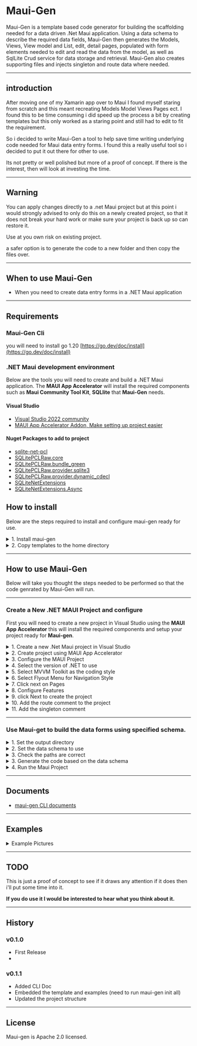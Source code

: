 # Maui-Gen

Maui-Gen is a template based code generator for building the scaffolding needed for a data driven .Net Maui application. 
Using a data schema to describe the required data fields, Maui-Gen then generates the Models, Views, View model and List, edit, detail pages, populated with form elements needed to edit and read the data from the model, as well as SqlLite Crud service for data storage and retrieval.
Maui-Gen also creates supporting files  and injects singleton and route data where needed.

---

## introduction

After moving one of my Xamarin app over to Maui I found myself staring from scratch and this meant recreating Models Model Views Pages ect.
I found this to be time consuming i did speed up the process a bit by creating templates but this only worked as a staring point and still had to edit to fit the requirement.

So i decided to write Maui-Gen a tool to help save time writing underlying code needed for Maui data entry forms. 
I found this a really useful tool so i decided to put it out there for other to use. 

Its not pretty or well polished but more of a proof of concept. If there is the interest, then will look at investing the time.

---

## Warning 

You can apply changes directly to a .net Maui project but at this point i would strongly advised to only do this on a newly created project,
so that it does not break your hard work or make sure your project is back up so can restore it.

Use at you own risk on existing project.

a safer option is to generate the code to a new folder and then copy the files over.

---

## When to use Maui-Gen
- When you need to create data entry forms in a .NET Maui application

---

## Requirements

### Maui-Gen Cli
you will need to install go 1.20 [https://go.dev/doc/install](https://go.dev/doc/install)

### .NET Maui development environment
Below are the tools you will need to create and build a .NET Maui application. The **MAUI App Accelerator** will install the required components such as **Maui Community Tool Kit**, **SQLlite** that **Maui-Gen** needs.

#### Visual Studio
- [Visual Studio 2022 community](https://visualstudio.microsoft.com/vs/community/)
- [MAUI App Accelerator Addon, Make setting up project easier](https://marketplace.visualstudio.com/items?itemName=MattLaceyLtd.MauiAppAccelerator)

#### Nuget Packages to add to project

- [sqlite-net-pcl](https://www.nuget.org/packages/sqlite-net-pcl)
- [SQLitePCLRaw.core](https://www.nuget.org/packages/SQLitePCLRaw.core)
- [SQLitePCLRaw.bundle_green](https://www.nuget.org/packages/SQLitePCLRaw.bundle_green)
- [SQLitePCLRaw.provider.sqlite3](https://www.nuget.org/packages/SQLitePCLRaw.provider.sqlite3)
- [SQLitePCLRaw.provider.dynamic_cdecl](https://www.nuget.org/packages/SQLitePCLRaw.provider.dynamic_cdecl)
- [SQLiteNetExtensions](https://www.nuget.org/packages/SQLiteNetExtensions/)
- [SQLiteNetExtensions.Async](https://www.nuget.org/packages/SQLiteNetExtensions.Async)


## How to install 
Below are the steps required to install and configure maui-gen ready for use.
<details>
<summary>1. Install maui-gen</summary>

><br>
>
> To install Maui-gen run the command below 
> ```yaml
> go install github.com/Mrpye/maui-gen
>```
><br>
<br>

</details>

<details>
<summary>2. Copy templates to the home directory</summary>

><br>
>
> Run the command below, this will copy the templates to your home directory so that you can add your own customization and look at some data schema examples.
> ```yaml
> maui-gen init all
> ```
><br>
<br>

</details>

---

## How to use Maui-Gen
Below will take you thought the steps needed to be performed so that the code genrated by Maui-Gen will run.

---

### Create a New .NET MAUI Project and configure

First you will need to create a new project in Visual Studio using the **MAUI App Accelerator** this will install the required components and setup your project ready for **Maui-gen**. 

<details>
<summary>1. Create a new .Net Maui project in Visual Studio</summary>

><br>
>
>Open **Visual Studio** and create a new project this will start the project selection menu. 
><br>
<br>

![New Project](docs/img/new_project.png)

</details>

<details>
<summary>2. Create project using MAUI App Accelerator </summary>

><br>
>
>Select the **MAUI App Accelerator** to start the project wizard.
><br>
<br>

![App Accelerator](docs/img/app_accelerator.png)

</details>

<details>
<summary>3. Configure the MAUI Project</summary>

><br>
>
>Enter the project name and solution name.
>- **Make a note of the path where the project will be created**
>- **Also solution Name this will be the namespace we will use later.**
><br>
<br>

![Configure Project](docs/img/configure_maui_app.png)

</details>

<details>
<summary>4. Select the version of .NET to use</summary>

><br>
>
>Select the .NET version to use either .Net 6 or .NET 7. 
><br>
<br>

![.Net Version](docs/img/app_accelerator_net_version.png)

</details>

<details>
<summary>5. Select MVVM Toolkit as the coding style</summary>

><br>
>
>Select the MVVM Toolkit
><br>
<br>

![Code Style](docs/img/app_accelerator_code_style.png)

</details>

<details>
<summary>6. Select Flyout Menu for Navigation Style</summary>

><br>
>
>You can select Flyout or Tabs
><br>
<br>

![Navigation](docs/img/app_accelerator_nav.png)

</details>

<details>
<summary>7. Click next on Pages</summary>

><br>
>
>You can just click next on the pages.
><br>
<br>

![Pages](docs/img/app_accelerator_pages.png)

</details>

<details>
<summary>8. Configure Features</summary>

><br>
>
>Add the following libraries:
>- MAUI Community Toolkit
>- sqllite-net-pcl
><br>
<br>

![Features](docs/img/app_accelerator_features.png)

</details>

<details>
<summary>9. click Next to create the project</summary>

><br>
>
>MAUI App Accelerator will create the project
><br>
<br>

![Solution Explorer](docs/img/solution_explorer.png)

</details>

<details>
<summary>10. Add the route comment to the project</summary>


><br>
>
>- So that Maui-gen knows where to inject the route code it uses the following comment
>```c#
>//<%REGISTER_ROUTE%>
>```
><br>

<br>

><br>

>- You will need to add this to the file **AppShell.xaml.cs**<br>
>![AppShell](docs/img/app_shell.png)
> - Add the comment just below the InitializeComponent and save changes.
>```c#
>public partial class AppShell : Shell
>{
>	public AppShell()
>	{
>		InitializeComponent();
>
>        //<%REGISTER_ROUTE%>
>    }
>}
>```
><br>


<br>

</details>


<details>
<summary>11. Add the singleton comment</summary>

><br>
>
>- So that Maui-gen knows where to inject the singleton code it uses the following comment
>```c#
>//<%REGISTER_SINGLETON%>
>```
><br>

<br>

><br>
>
>- You will need to add this to the file **AppShell.xaml.cs**<br>
>![MauiProgram](docs/img/maui_program.png)
>-  Add the comment just below the **builder.Services.AddSingleton<MainViewModel>();** and save changes.
>```c#
>public static class MauiProgram {
>    public static MauiApp CreateMauiApp() {
>        var builder = MauiApp.CreateBuilder();
>        builder
>           .UseMauiApp<App>()
>            .UseMauiCommunityToolkit()
>            .ConfigureFonts(fonts => {
>                fonts.AddFont("OpenSans-Regular.ttf", "OpenSansRegular");
>                fonts.AddFont("OpenSans-Semibold.ttf", "OpenSansSemibold");
>            });
>
>        builder.Services.AddSingleton<MainViewModel>();
>
>       //<%REGISTER_SINGLETON%>
>
>        builder.Services.AddSingleton<MainPage>();
>
>        return builder.Build();
>    }
>}
>```
><br>

<br>

</details>

---

### Use Maui-get to build the data forms using specified schema.



<details>
<summary>1. Set the output directory</summary>

><br>
>
>First we need to tell **Maui-gen** where to output the generated code to.
>In this case we are pointing it to the **DemoMauiApp** created earlier.
>
>**Note!** Make sure it is the directory where all the code is, see below.
><br>
<br>

![MauiProgram](docs/img/project_folder.png)

><br>
>
>Run the following command to set the output directory. 
>This is where Maui-gen will output the code to.
>
>**Adjust the path to point to your project.**
>
>```bash
>maui-gen set output "C:\projects\Net\DemoMauiApp\DemoMauiApp"
>```
><br>
<br>

</details>

<details>
<summary>2. Set the data schema to use</summary>

><br>
>
>Under your home directory where the **Maui-get** templates are saved are some example schemas. we are going to set maui-gen to use one of these schemas.
>
>```bash
>maui-gen set schema "C:\Users\[user]\.maui-gen\examples\person_and_pet.yaml"
>```
><br>
<br>

</details>

 
<details>
<summary>3. Check the paths are correct</summary>

><br>
>
>You can check what paths are set by using the following command this will open the config file in notepad.
>
>```bash
>maui-gen set edit
>```
><br>
<br>

</details>

<details>
<summary>3. Generate the code based on the data schema</summary>

><br>
>
>Finally we are ready to generate the code you will need to pass in the project root namespace this is the ?> "solution name" you entered when creating the Maui project.
>
>you can also change the name space in the Data Schema file
>
>```yaml
>name_space: "DemoMauiApp"
>resources:
>  - App
>  - Enums
>  - AppShell
>  - MauiProgram
>```
>
>```bash
>maui-gen build --namespace "[solution name]"
>```
><br>
<br>

</details>

<details>
<summary>4. Run the Maui Project</summary>

><br>
>
>Now that the code has been generated your can goto you Visual studio and you will see lots of new folders and files have been created.
><br>
<br>


![Generated Code](docs/img/generated_code.png)

><br>
>
>You can now simple run the project and you should see.
><br>
<br>

#### Main Menu
![Menu](docs/img/project_menu.png)

#### Edit Person Form
![Add Person](docs/img/project_add_person.png)

#### List Person Form
![Add Person](docs/img/project_list_person.png)


</details>

---

## Documents

* [maui-gen CLI documents](docs/maui-gen.md)


---

## Examples

<details>
<summary>Example Pictures</summary>

#### Main Menu
![Menu](docs/img/project_menu.png)

#### Edit Person Form
![Add Person](docs/img/project_add_person.png)

#### List Person Form
![Add Person](docs/img/project_list_person.png)

</details>

---

## TODO
This is just a proof of concept to see if it draws any attention if it does then i'll put some time into it.


**If you do use it I would be interested to hear what you think about it.**


---

## History
### v0.1.0
- First Release
- 
### v0.1.1
- Added CLI Doc
- Embedded the template and examples (need to run maui-gen init all)
- Updated the project structure



---

## License
Maui-gen is Apache 2.0 licensed.
